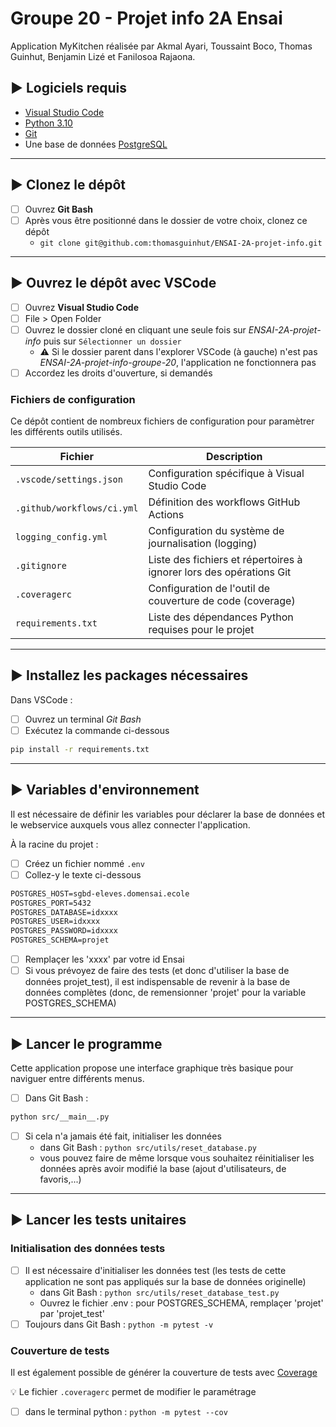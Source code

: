 # Groupe 20 - Projet info 2A Ensai

Application MyKitchen réalisée par Akmal Ayari,  Toussaint Boco, Thomas Guinhut, Benjamin Lizé et Fanilosoa Rajaona.

## :arrow_forward: Logiciels requis

- [Visual Studio Code](https://code.visualstudio.com/)
- [Python 3.10](https://www.python.org/)
- [Git](https://git-scm.com/)
- Une base de données [PostgreSQL](https://www.postgresql.org/)

---

## :arrow_forward: Clonez le dépôt

- [ ] Ouvrez **Git Bash**
- [ ] Après vous être positionné dans le dossier de votre choix, clonez ce dépôt
  - `git clone git@github.com:thomasguinhut/ENSAI-2A-projet-info.git`

---

## :arrow_forward: Ouvrez le dépôt avec VSCode

- [ ] Ouvrez **Visual Studio Code**
- [ ] File > Open Folder
- [ ] Ouvrez le dossier cloné en cliquant une seule fois sur *ENSAI-2A-projet-info* puis sur `Sélectionner un dossier`
  - :warning: Si le dossier parent dans l'explorer VSCode (à gauche) n'est pas *ENSAI-2A-projet-info-groupe-20*, l'application ne fonctionnera pas
- [ ] Accordez les droits d'ouverture, si demandés

### Fichiers de configuration

Ce dépôt contient de nombreux fichiers de configuration pour paramètrer les différents outils utilisés.

| Fichier                      | Description                                                         |
|------------------------------|---------------------------------------------------------------------|
| `.vscode/settings.json`      | Configuration spécifique à Visual Studio Code                       |
| `.github/workflows/ci.yml`   | Définition des workflows GitHub Actions                             |
| `logging_config.yml`         | Configuration du système de journalisation (logging)                |
| `.gitignore`                 | Liste des fichiers et répertoires à ignorer lors des opérations Git |
| `.coveragerc`                | Configuration de l'outil de couverture de code (coverage)           |
| `requirements.txt`           | Liste des dépendances Python requises pour le projet                |

---

## :arrow_forward: Installez les packages nécessaires

Dans VSCode :

- [ ] Ouvrez un terminal *Git Bash*
- [ ] Exécutez la commande ci-dessous

```bash
pip install -r requirements.txt
```

---

## :arrow_forward: Variables d'environnement

Il est nécessaire de définir les variables pour déclarer la base de données et le webservice auxquels vous allez connecter l'application.

À la racine du projet :

- [ ] Créez un fichier nommé `.env` 
- [ ] Collez-y le texte ci-dessous

```default
POSTGRES_HOST=sgbd-eleves.domensai.ecole
POSTGRES_PORT=5432
POSTGRES_DATABASE=idxxxx
POSTGRES_USER=idxxxx
POSTGRES_PASSWORD=idxxxx
POSTGRES_SCHEMA=projet
```

- [ ] Remplaçer les 'xxxx' par votre id Ensai
- [ ] Si vous prévoyez de faire des tests (et donc d'utiliser la base de données projet_test), il est indispensable de revenir à la base de données complètes (donc, de remensionner 'projet' pour la variable POSTGRES_SCHEMA)

---

## :arrow_forward: Lancer le programme

Cette application propose une interface graphique très basique pour naviguer entre différents menus.

- [ ] Dans Git Bash :
```bash
python src/__main__.py
```
- [ ] Si cela n'a jamais été fait, initialiser les données
  - dans Git Bash : `python src/utils/reset_database.py`
  - vous pouvez faire de même lorsque vous souhaitez réinitialiser les données après avoir modifié la base (ajout d'utilisateurs, de favoris,...)

---

## :arrow_forward: Lancer les tests unitaires

### Initialisation des données tests

- [ ] Il est nécessaire d'initialiser les données test (les tests de cette application ne sont pas appliqués sur la base de données originelle)
  - dans Git Bash : `python src/utils/reset_database_test.py`
  - Ouvrez le fichier .env : pour POSTGRES_SCHEMA, remplaçer 'projet' par 'projet_test'
- [ ] Toujours dans Git Bash : `python -m pytest -v`

### Couverture de tests

Il est également possible de générer la couverture de tests avec [Coverage](https://coverage.readthedocs.io/en/7.4.0/index.html)

:bulb: Le fichier `.coveragerc` permet de modifier le paramétrage

- [ ] dans le terminal python : `python -m pytest --cov`
